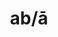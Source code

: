 ---
title: ab/ā
meaning: from, away from
ch: nine
pos: preposition
di: (takes ablative)
mt: yes
mt8thru10: yes
---